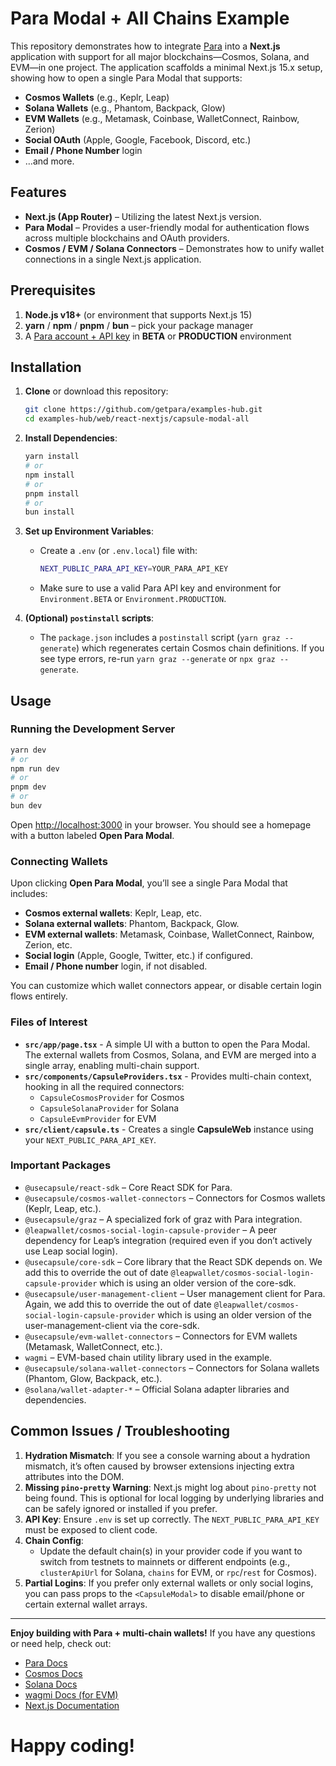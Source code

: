 # Para Modal + All Chains Example

This repository demonstrates how to integrate [Para](https://getpara.com/) into a **Next.js** application with support
for all major blockchains—Cosmos, Solana, and EVM—in one project. The application scaffolds a minimal Next.js 15.x
setup, showing how to open a single Para Modal that supports:

- **Cosmos Wallets** (e.g., Keplr, Leap)
- **Solana Wallets** (e.g., Phantom, Backpack, Glow)
- **EVM Wallets** (e.g., Metamask, Coinbase, WalletConnect, Rainbow, Zerion)
- **Social OAuth** (Apple, Google, Facebook, Discord, etc.)
- **Email / Phone Number** login
- …and more.

## Features

- **Next.js (App Router)** – Utilizing the latest Next.js version.
- **Para Modal** – Provides a user-friendly modal for authentication flows across multiple blockchains and OAuth
  providers.
- **Cosmos / EVM / Solana Connectors** – Demonstrates how to unify wallet connections in a single Next.js application.

## Prerequisites

1. **Node.js v18+** (or environment that supports Next.js 15)
2. **yarn** / **npm** / **pnpm** / **bun** – pick your package manager
3. A [Para account + API key](https://developer.getpara.com/) in **BETA** or **PRODUCTION** environment

## Installation

1. **Clone** or download this repository:

   ```bash
   git clone https://github.com/getpara/examples-hub.git
   cd examples-hub/web/react-nextjs/capsule-modal-all
   ```

2. **Install Dependencies**:
   ```bash
   yarn install
   # or
   npm install
   # or
   pnpm install
   # or
   bun install
   ```
3. **Set up Environment Variables**:
   - Create a `.env` (or `.env.local`) file with:
     ```bash
     NEXT_PUBLIC_PARA_API_KEY=YOUR_PARA_API_KEY
     ```
   - Make sure to use a valid Para API key and environment for `Environment.BETA` or `Environment.PRODUCTION`.
4. **(Optional) `postinstall` scripts**:
   - The `package.json` includes a `postinstall` script (`yarn graz --generate`) which regenerates certain Cosmos chain
     definitions. If you see type errors, re-run `yarn graz --generate` or `npx graz --generate`.

## Usage

### Running the Development Server

```bash
yarn dev
# or
npm run dev
# or
pnpm dev
# or
bun dev
```

Open [http://localhost:3000](http://localhost:3000) in your browser. You should see a homepage with a button labeled
**Open Para Modal**.

### Connecting Wallets

Upon clicking **Open Para Modal**, you’ll see a single Para Modal that includes:

- **Cosmos external wallets**: Keplr, Leap, etc.
- **Solana external wallets**: Phantom, Backpack, Glow.
- **EVM external wallets**: Metamask, Coinbase, WalletConnect, Rainbow, Zerion, etc.
- **Social login** (Apple, Google, Twitter, etc.) if configured.
- **Email / Phone number** login, if not disabled.

You can customize which wallet connectors appear, or disable certain login flows entirely.

### Files of Interest

- **`src/app/page.tsx`** - A simple UI with a button to open the Para Modal. The external wallets from Cosmos, Solana,
  and EVM are merged into a single array, enabling multi-chain support.
- **`src/components/CapsuleProviders.tsx`** - Provides multi-chain context, hooking in all the required connectors:
  - `CapsuleCosmosProvider` for Cosmos
  - `CapsuleSolanaProvider` for Solana
  - `CapsuleEvmProvider` for EVM
- **`src/client/capsule.ts`** - Creates a single **CapsuleWeb** instance using your `NEXT_PUBLIC_PARA_API_KEY`.

### Important Packages

- `@usecapsule/react-sdk` – Core React SDK for Para.
- `@usecapsule/cosmos-wallet-connectors` – Connectors for Cosmos wallets (Keplr, Leap, etc.).
- `@usecapsule/graz` – A specialized fork of graz with Para integration.
- `@leapwallet/cosmos-social-login-capsule-provider` – A peer dependency for Leap’s integration (required even if you
  don’t actively use Leap social login).
- `@usecapsule/core-sdk` – Core library that the React SDK depends on. We add this to override the out of date
  `@leapwallet/cosmos-social-login-capsule-provider` which is using an older version of the core-sdk.
- `@usecapsule/user-management-client` – User management client for Para. Again, we add this to override the out of date
  `@leapwallet/cosmos-social-login-capsule-provider` which is using an older version of the user-management-client via
  the core-sdk.
- `@usecapsule/evm-wallet-connectors` – Connectors for EVM wallets (Metamask, WalletConnect, etc.).
- `wagmi` – EVM-based chain utility library used in the example.
- `@usecapsule/solana-wallet-connectors` – Connectors for Solana wallets (Phantom, Glow, Backpack, etc.).
- `@solana/wallet-adapter-*` – Official Solana adapter libraries and dependencies.

## Common Issues / Troubleshooting

1. **Hydration Mismatch**: If you see a console warning about a hydration mismatch, it’s often caused by browser
   extensions injecting extra attributes into the DOM.
2. **Missing `pino-pretty` Warning**: Next.js might log about `pino-pretty` not being found. This is optional for local
   logging by underlying libraries and can be safely ignored or installed if you prefer.
3. **API Key**: Ensure `.env` is set up correctly. The `NEXT_PUBLIC_PARA_API_KEY` must be exposed to client code.
4. **Chain Config**:
   - Update the default chain(s) in your provider code if you want to switch from testnets to mainnets or different
     endpoints (e.g., `clusterApiUrl` for Solana, `chains` for EVM, or `rpc`/`rest` for Cosmos).
5. **Partial Logins**: If you prefer only external wallets or only social logins, you can pass props to the
   `<CapsuleModal>` to disable email/phone or certain external wallet arrays.

---

**Enjoy building with Para + multi-chain wallets!** If you have any questions or need help, check out:

- [Para Docs](https://docs.getpara.com/)
- [Cosmos Docs](https://docs.cosmos.network/)
- [Solana Docs](https://docs.solana.com/)
- [wagmi Docs (for EVM)](https://wagmi.sh/)
- [Next.js Documentation](https://nextjs.org/docs)

# Happy coding!
